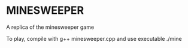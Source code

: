 # MINESWEEPER
A replica of the minesweeper game

To play, compile with g++ minesweeper.cpp and use executable ./mine
